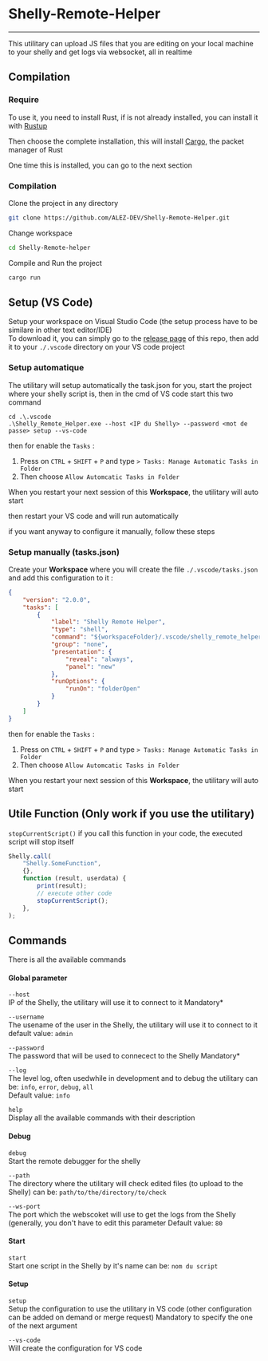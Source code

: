# Shelly-Remote-Helper
***
This utilitary can upload JS files that you are editing on your local machine to your shelly and get logs via websocket, all in realtime

## Compilation

### Require
To use it, you need to install Rust, if is not already installed, you can install it with [Rustup](https://www.rust-lang.org/tools/install)

Then choose the complete installation, this will install [Cargo](https://github.com/rust-lang/cargo), the packet manager of Rust

One time this is installed, you can go to the next section

### Compilation

Clone the project in any directory
```bash
git clone https://github.com/ALEZ-DEV/Shelly-Remote-Helper.git
```

Change workspace
```bash
cd Shelly-Remote-helper
```

Compile and Run the project
```bash
cargo run
```

## Setup (VS Code)
Setup your workspace on Visual Studio Code (the setup process have to be similare in other text editor/IDE)  
To download it, you can simply go to the [release page](https://github.com/ALEZ-DEV/Shelly-Remote-Helper/releases) of this repo, then add it to your `./.vscode` directory on your VS code project

### Setup automatique

The utilitary will setup automatically the task.json for you, start the project where your shelly script is, then in the cmd of VS code start this two command
```shell
cd .\.vscode
.\Shelly_Remote_Helper.exe --host <IP du Shelly> --password <mot de passe> setup --vs-code
```

then for enable the ``Tasks`` :

1. Press on ``CTRL`` + ``SHIFT`` + ``P`` and type ``> Tasks: Manage Automatic Tasks in Folder``
2. Then choose ``Allow Automcatic Tasks in Folder``

When you restart your next session of this **Workspace**, the utilitary will auto start

then restart your VS code and will run automatically

if you want anyway to configure it manually, follow these steps

### Setup manually (tasks.json)
Create your **Workspace** where you will create the file ``./.vscode/tasks.json`` and add this configuration to it :

```json
{
    "version": "2.0.0",
    "tasks": [
        {
            "label": "Shelly Remote Helper",
            "type": "shell",
            "command": "${workspaceFolder}/.vscode/shelly_remote_helper.exe --path ${workspaceFolder} --host <ip du shelly a debug> --password <mot de passe du shelly>",
            "group": "none",
            "presentation": {
                "reveal": "always",
                "panel": "new"
            },
            "runOptions": {
                "runOn": "folderOpen"
            }
        }
    ]
}
```
then for enable the ``Tasks`` :

1. Press on ``CTRL`` + ``SHIFT`` + ``P`` and type ``> Tasks: Manage Automatic Tasks in Folder``
2. Then choose ``Allow Automcatic Tasks in Folder``

When you restart your next session of this **Workspace**, the utilitary will auto start

## Utile Function (Only work if you use the utilitary)
`stopCurrentScript()`
if you call this function in your code, the executed script will stop itself

```javascript
Shelly.call(
    "Shelly.SomeFunction",
    {},
    function (result, userdata) {
        print(result);
        // execute other code
        stopCurrentScript();
    },
);
```

## Commands
There is all the available commands

#### Global parameter

``--host``  
IP of the Shelly, the utilitary will use it to connect to it
Mandatory*

``--username``  
The usename of the user in the Shelly, the utilitary will use it to connect to it
default value: ``admin``

``--password``  
The password that will be used to connecect to the Shelly
Mandatory*

``--log``  
The level log, often usedwhile in development and to debug the utilitary
can be: ``info``, ``error``, ``debug``, ``all``  
Default value: ``info``

``help``  
Display all the available commands with their description

#### Debug

``debug``  
Start the remote debugger for the shelly

``--path``  
The directory where the utilitary will check edited files (to upload to the Shelly)
can be: ``path/to/the/directory/to/check``

``--ws-port``  
The port which the webscoket will use to get the logs from the Shelly (generally, you don't have to edit this parameter
Default value: ``80``

#### Start

``start``  
Start one script in the Shelly by it's name
can be: ``nom du script``

#### Setup

``setup``  
Setup the configuration to use the utilitary in VS code (other configuration can be added on demand or merge request)
Mandatory to specify the one of the next argument 

``--vs-code``  
Will create the configuration for VS code
